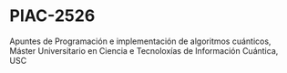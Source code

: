 # PIAC-2526
Apuntes de Programación e implementación de algoritmos cuánticos, Máster Universitario en Ciencia e Tecnoloxías de Información Cuántica, USC
